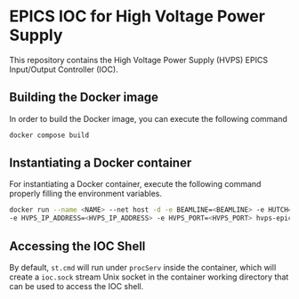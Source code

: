# EPICS IOC for High Voltage Power Supply

This repository contains the High Voltage Power Supply (HVPS) EPICS Input/Output
Controller (IOC).

## Building the Docker image

In order to build the Docker image, you can execute the following command

```bash
docker compose build
```

## Instantiating a Docker container

For instantiating a Docker container, execute the following command properly
filling the environment variables.

```bash
docker run --name <NAME> --net host -d -e BEAMLINE=<BEAMLINE> -e HUTCH=<HUTCH> \
-e HVPS_IP_ADDRESS=<HVPS_IP_ADDRESS> -e HVPS_PORT=<HVPS_PORT> hvps-epics-ioc
```

## Accessing the IOC Shell

By default, `st.cmd` will run under `procServ` inside the container, which will
create a `ioc.sock` stream Unix socket in the container working directory that
can be used to access the IOC shell.
